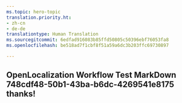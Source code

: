 ```yaml
---
ms.topic: hero-topic
translation.priority.ht:
- zh-cn
- de-de
translationtype: Human Translation
ms.sourcegitcommit: 6edfad916083b85ffd50805c50396ebf76053fa8
ms.openlocfilehash: be518ad7f1cbf8f51a59a6dc3b203ffc69730897

---
```

## OpenLocalization Workflow Test MarkDown 748cdf48-50b1-43ba-b6dc-4269541e8175 thanks!



<!--HONumber=Aug16_HO1-->


